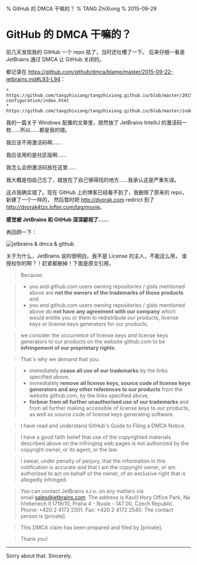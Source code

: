 % GitHub 的 DMCA 干嘛的？
% TANG ZhiXiong
% 2015-09-29

GitHub 的 DMCA 干嘛的？
======================

前几天发现我的 GitHub 一个 repo 挂了，当时还吐槽了一下。
后来仔细一看是 JetBrains 通过 DMCA 让 GitHub 关闭的。

都记录在 <https://github.com/github/dmca/blame/master/2015-09-22-jetbrains.md#L93-L94>：

```plain
* https://github.com/tangzhixiong/tangzhixiong.github.io/blob/master/2015/02/20/windows-configuration/index.html
* https://github.com/tangzhixiong/tangzhixiong.github.io/blob/master/index.html
```

我的一篇关于 Windows 配置的文章里，居然放了 JetBrains IntelliJ 的激活码一枚……所以……都是我的错。

我应该不用激活码啊……

我应该用的是社区版啊……

我怎么会把激活码放在这里……

我大概是怕自己忘了，就放在了自己够得找的地方……我承认这是严重失误。

这点我确实错了。现在 GitHub 上的博客已经看不到了，我删除了原来的 repo，新建了一个一样的，
然后暂时把 <http://dvorak.com> redirict 到了 <http://dvorak4tzx.lofter.com/tag/movie>。

**感觉被 JetBrains 和 GitHub 深深鄙视了……**

再回顾一下：

![jetbrains & dmca & github](http://gnat-tang-shared-image.qiniudn.com/dcma.png)

关于为什么，JetBrains 说的很明白。我不是 License 的主人，不能这么用，
谁授权你的啊？！赶紧都删掉！下面是原文引用，

> Because:

> * you and github.com users owning repositories / gists mentioned above are **not the owners of the trademarks of these products** and
> * you and github.com users owning repositories / gists mentioned above do **not have any agreement with our company** which would entitle you or them to redistribute our products, license keys or license keys generators for our products,

> we consider the occurrence of license keys and license keys generators to our products on the website github.com to be **infringement of our proprietary rights**.

> That´s why we demand that you:

> * immediately **cease all use of our trademarks** by the links specified above,
> * immediately **remove all license keys, source code of license keys generators and any other references to our products** from the website github.com, by the links specified above,
> * **forbear from all further unauthorised use of our trademarks** and from all further making accessible of license keys to our products, as well as source code of license keys generating software.

> I have read and understand GitHub's Guide to Filing a DMCA Notice.

> I have a good faith belief that use of the copyrighted materials described above on the infringing web pages is not authorized by the copyright owner, or its agent, or the law.

> I swear, under penalty of perjury, that the information in this notification is accurate and that I am the copyright owner, or am authorized to act on behalf of the owner, of an exclusive right that is allegedly infringed.

> You can contact JetBrains s.r.o. on any matters via email [sales@jetbrains.com](mailto:sales@jetbrains.com). The address is Kavčí Hory Office Park, Na hřebenech II 1718/10, Praha 4 - Nusle - 147 00, Czech Republic. Phone: +420 2 4172 2501. Fax: +420 2 4172 2540. The contact person is [private].

> This DMCA claim has been prepared and filed by [private].

> Thank you!

---

Sorry about that. Sincerely.